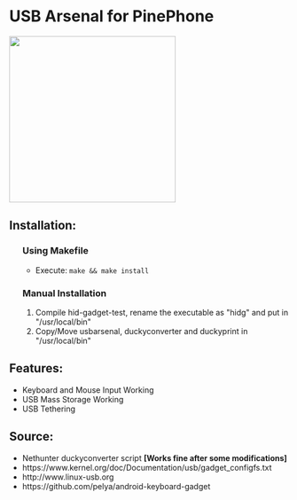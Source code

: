 <h1>USB Arsenal for PinePhone</h1>

<img src="https://user-images.githubusercontent.com/43336210/178138927-de64a753-8b17-4345-b909-ae36412432a7.jpg" width="300px">


<h2>Installation:</h2>
<ul>
    <h3>Using Makefile</h3>
    <ul>
        <li>Execute: <code>make && make install</code></li>
    </ul>
</ul>
<ul>
    <h3>Manual Installation</h3>
    <ol>
        <li>Compile hid-gadget-test, rename the executable as "hidg" and put in "/usr/local/bin"</li>
        <li>Copy/Move usbarsenal, duckyconverter and duckyprint in "/usr/local/bin"</li>
    </ol>
</ul>

<h2>Features:</h2>
<ul>
    <li>Keyboard and Mouse Input Working</li>
    <li>USB Mass Storage Working</li>
    <li>USB Tethering</li>
</ul>

<h2>Source:</h2>
<ul>
    <li>Nethunter duckyconverter script <b>[Works fine after some modifications]</b></li>
    <li>https://www.kernel.org/doc/Documentation/usb/gadget_configfs.txt</li>
    <li>http://www.linux-usb.org</li>
    <li>https://github.com/pelya/android-keyboard-gadget</li>
</ul>
